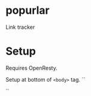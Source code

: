 popurlar
========

Link tracker


Setup
=====
Requires OpenResty.

Setup at bottom of `<body>` tag.
``
<script type="text/javascript" src="http://mytrackerpage.com/popurlar.js"></script>
<script type="text/javascript">
    (function() {
        var track = new Popurlar({
            project_id: 1
        });
    })();
</script>
``
